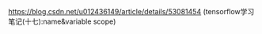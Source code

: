 

https://blog.csdn.net/u012436149/article/details/53081454 (tensorflow学习笔记(十七):name&variable scope)

